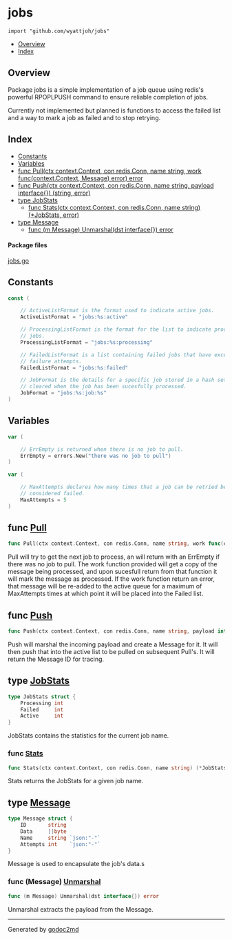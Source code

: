 

# jobs
`import "github.com/wyattjoh/jobs"`

* [Overview](#pkg-overview)
* [Index](#pkg-index)

## <a name="pkg-overview">Overview</a>
Package jobs is a simple implementation of a job queue using redis's powerful
RPOPLPUSH command to ensure reliable completion of jobs.

Currently not implemented but planned is functions to access the failed list
and a way to mark a job as failed and to stop retrying.




## <a name="pkg-index">Index</a>
* [Constants](#pkg-constants)
* [Variables](#pkg-variables)
* [func Pull(ctx context.Context, con redis.Conn, name string, work func(context.Context, Message) error) error](#Pull)
* [func Push(ctx context.Context, con redis.Conn, name string, payload interface{}) (string, error)](#Push)
* [type JobStats](#JobStats)
  * [func Stats(ctx context.Context, con redis.Conn, name string) (*JobStats, error)](#Stats)
* [type Message](#Message)
  * [func (m Message) Unmarshal(dst interface{}) error](#Message.Unmarshal)


#### <a name="pkg-files">Package files</a>
[jobs.go](/src/github.com/wyattjoh/jobs/jobs.go) 


## <a name="pkg-constants">Constants</a>
``` go
const (

    // ActiveListFormat is the format used to indicate active jobs.
    ActiveListFormat = "jobs:%s:active"

    // ProcessingListFormat is the format for the list to indicate processing
    // jobs.
    ProcessingListFormat = "jobs:%s:processing"

    // FailedListFormat is a list containing failed jobs that have exceeded the
    // failure attempts.
    FailedListFormat = "jobs:%s:failed"

    // JobFormat is the details for a specific job stored in a hash set. This is
    // cleared when the job has been sucesfully processed.
    JobFormat = "jobs:%s:job:%s"
)
```

## <a name="pkg-variables">Variables</a>
``` go
var (

    // ErrEmpty is returned when there is no job to pull.
    ErrEmpty = errors.New("there was no job to pull")
)
```
``` go
var (

    // MaxAttempts declares how many times that a job can be retried before it is
    // considered failed.
    MaxAttempts = 5
)
```


## <a name="Pull">func</a> [Pull](/src/target/jobs.go?s=4975:5083#L174)
``` go
func Pull(ctx context.Context, con redis.Conn, name string, work func(context.Context, Message) error) error
```
Pull will try to get the next job to process, an will return with an ErrEmpty
if there was no job to pull. The work function provided will get a copy of
the message being processed, and upon sucesfull return from that function
it will mark the message as processed. If the work function return an error,
that message will be re-added to the active queue for a maximum of
MaxAttempts times at which point it will be placed into the Failed list.



## <a name="Push">func</a> [Push](/src/target/jobs.go?s=1827:1923#L58)
``` go
func Push(ctx context.Context, con redis.Conn, name string, payload interface{}) (string, error)
```
Push will marshal the incoming payload and create a Message for it. It will
then push that into the active list to be pulled on subsequent Pull's. It
will return the Message ID for tracing.




## <a name="JobStats">type</a> [JobStats](/src/target/jobs.go?s=6742:6814#L231)
``` go
type JobStats struct {
    Processing int
    Failed     int
    Active     int
}
```
JobStats contains the statistics for the current job name.







### <a name="Stats">func</a> [Stats](/src/target/jobs.go?s=6868:6947#L238)
``` go
func Stats(ctx context.Context, con redis.Conn, name string) (*JobStats, error)
```
Stats returns the JobStats for a given job name.





## <a name="Message">type</a> [Message](/src/target/jobs.go?s=600:713#L15)
``` go
type Message struct {
    ID       string
    Data     []byte
    Name     string `json:"-"`
    Attempts int    `json:"-"`
}
```
Message is used to encapsulate the job's data.s










### <a name="Message.Unmarshal">func</a> (Message) [Unmarshal](/src/target/jobs.go?s=767:816#L23)
``` go
func (m Message) Unmarshal(dst interface{}) error
```
Unmarshal extracts the payload from the Message.








- - -
Generated by [godoc2md](http://godoc.org/github.com/davecheney/godoc2md)
